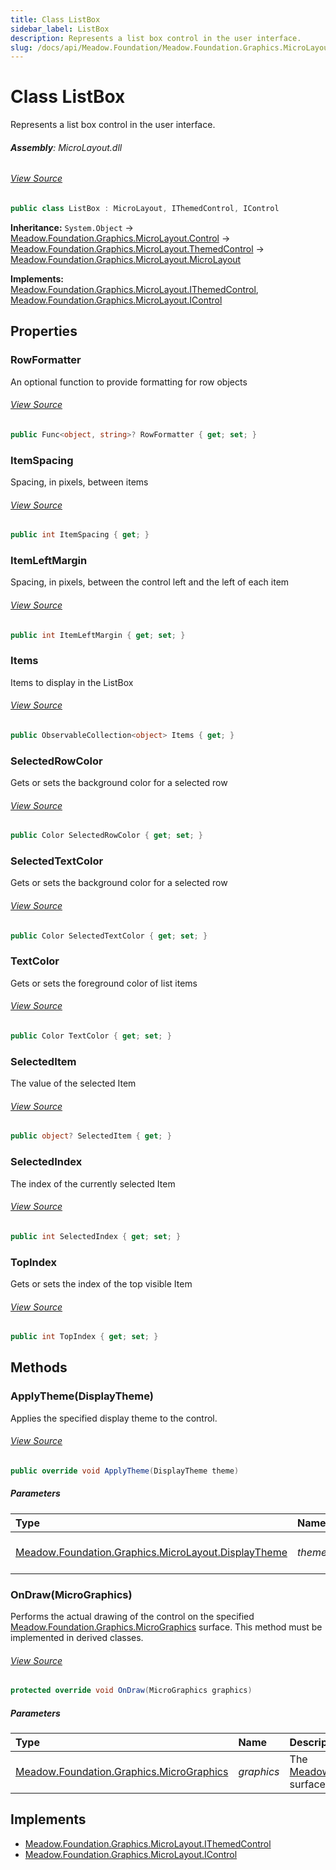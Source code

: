 ```yaml
---
title: Class ListBox
sidebar_label: ListBox
description: Represents a list box control in the user interface.
slug: /docs/api/Meadow.Foundation/Meadow.Foundation.Graphics.MicroLayout/ListBox
---
```

# Class ListBox
Represents a list box control in the user interface.

###### **Assembly**: MicroLayout.dll
###### [View Source](https://github.com/WildernessLabs/Meadow.Foundation.git/blob/develop/Source/Meadow.Foundation.Libraries_and_Frameworks/Graphics.MicroLayout/Driver/Controls/ListBox.cs#L10)
```csharp title="Declaration"
public class ListBox : MicroLayout, IThemedControl, IControl
```
**Inheritance:** `System.Object` -> [Meadow.Foundation.Graphics.MicroLayout.Control](../Meadow.Foundation.Graphics.MicroLayout/Control) -> [Meadow.Foundation.Graphics.MicroLayout.ThemedControl](../Meadow.Foundation.Graphics.MicroLayout/ThemedControl) -> [Meadow.Foundation.Graphics.MicroLayout.MicroLayout](../Meadow.Foundation.Graphics.MicroLayout/MicroLayout)

**Implements:**  
[Meadow.Foundation.Graphics.MicroLayout.IThemedControl](../Meadow.Foundation.Graphics.MicroLayout/IThemedControl), [Meadow.Foundation.Graphics.MicroLayout.IControl](../Meadow.Foundation.Graphics.MicroLayout/IControl)

## Properties
### RowFormatter
An optional function to provide formatting for row objects
###### [View Source](https://github.com/WildernessLabs/Meadow.Foundation.git/blob/develop/Source/Meadow.Foundation.Libraries_and_Frameworks/Graphics.MicroLayout/Driver/Controls/ListBox.cs#L24)
```csharp title="Declaration"
public Func<object, string>? RowFormatter { get; set; }
```
### ItemSpacing
Spacing, in pixels, between items
###### [View Source](https://github.com/WildernessLabs/Meadow.Foundation.git/blob/develop/Source/Meadow.Foundation.Libraries_and_Frameworks/Graphics.MicroLayout/Driver/Controls/ListBox.cs#L29)
```csharp title="Declaration"
public int ItemSpacing { get; }
```
### ItemLeftMargin
Spacing, in pixels, between the control left and the left of each item
###### [View Source](https://github.com/WildernessLabs/Meadow.Foundation.git/blob/develop/Source/Meadow.Foundation.Libraries_and_Frameworks/Graphics.MicroLayout/Driver/Controls/ListBox.cs#L34)
```csharp title="Declaration"
public int ItemLeftMargin { get; set; }
```
### Items
Items to display in the ListBox
###### [View Source](https://github.com/WildernessLabs/Meadow.Foundation.git/blob/develop/Source/Meadow.Foundation.Libraries_and_Frameworks/Graphics.MicroLayout/Driver/Controls/ListBox.cs#L39)
```csharp title="Declaration"
public ObservableCollection<object> Items { get; }
```
### SelectedRowColor
Gets or sets the background color for a selected row
###### [View Source](https://github.com/WildernessLabs/Meadow.Foundation.git/blob/develop/Source/Meadow.Foundation.Libraries_and_Frameworks/Graphics.MicroLayout/Driver/Controls/ListBox.cs#L81)
```csharp title="Declaration"
public Color SelectedRowColor { get; set; }
```
### SelectedTextColor
Gets or sets the background color for a selected row
###### [View Source](https://github.com/WildernessLabs/Meadow.Foundation.git/blob/develop/Source/Meadow.Foundation.Libraries_and_Frameworks/Graphics.MicroLayout/Driver/Controls/ListBox.cs#L98)
```csharp title="Declaration"
public Color SelectedTextColor { get; set; }
```
### TextColor
Gets or sets the foreground color of list items
###### [View Source](https://github.com/WildernessLabs/Meadow.Foundation.git/blob/develop/Source/Meadow.Foundation.Libraries_and_Frameworks/Graphics.MicroLayout/Driver/Controls/ListBox.cs#L115)
```csharp title="Declaration"
public Color TextColor { get; set; }
```
### SelectedItem
The value of the selected Item
###### [View Source](https://github.com/WildernessLabs/Meadow.Foundation.git/blob/develop/Source/Meadow.Foundation.Libraries_and_Frameworks/Graphics.MicroLayout/Driver/Controls/ListBox.cs#L132)
```csharp title="Declaration"
public object? SelectedItem { get; }
```
### SelectedIndex
The index of the currently selected Item
###### [View Source](https://github.com/WildernessLabs/Meadow.Foundation.git/blob/develop/Source/Meadow.Foundation.Libraries_and_Frameworks/Graphics.MicroLayout/Driver/Controls/ListBox.cs#L144)
```csharp title="Declaration"
public int SelectedIndex { get; set; }
```
### TopIndex
Gets or sets the index of the top visible Item
###### [View Source](https://github.com/WildernessLabs/Meadow.Foundation.git/blob/develop/Source/Meadow.Foundation.Libraries_and_Frameworks/Graphics.MicroLayout/Driver/Controls/ListBox.cs#L180)
```csharp title="Declaration"
public int TopIndex { get; set; }
```
## Methods
### ApplyTheme(DisplayTheme)
Applies the specified display theme to the control.
###### [View Source](https://github.com/WildernessLabs/Meadow.Foundation.git/blob/develop/Source/Meadow.Foundation.Libraries_and_Frameworks/Graphics.MicroLayout/Driver/Controls/ListBox.cs#L238)
```csharp title="Declaration"
public override void ApplyTheme(DisplayTheme theme)
```

##### Parameters

| Type | Name | Description |
|:--- |:--- |:--- |
| [Meadow.Foundation.Graphics.MicroLayout.DisplayTheme](../Meadow.Foundation.Graphics.MicroLayout/DisplayTheme) | *theme* | The display theme to apply. |

### OnDraw(MicroGraphics)
Performs the actual drawing of the control on the specified [Meadow.Foundation.Graphics.MicroGraphics](../Meadow.Foundation.Graphics/MicroGraphics) surface.
This method must be implemented in derived classes.
###### [View Source](https://github.com/WildernessLabs/Meadow.Foundation.git/blob/develop/Source/Meadow.Foundation.Libraries_and_Frameworks/Graphics.MicroLayout/Driver/Controls/ListBox.cs#L247)
```csharp title="Declaration"
protected override void OnDraw(MicroGraphics graphics)
```

##### Parameters

| Type | Name | Description |
|:--- |:--- |:--- |
| [Meadow.Foundation.Graphics.MicroGraphics](../Meadow.Foundation.Graphics/MicroGraphics) | *graphics* | The [Meadow.Foundation.Graphics.MicroGraphics](../Meadow.Foundation.Graphics/MicroGraphics) surface to draw the control on. |


## Implements

* [Meadow.Foundation.Graphics.MicroLayout.IThemedControl](../Meadow.Foundation.Graphics.MicroLayout/IThemedControl)
* [Meadow.Foundation.Graphics.MicroLayout.IControl](../Meadow.Foundation.Graphics.MicroLayout/IControl)
